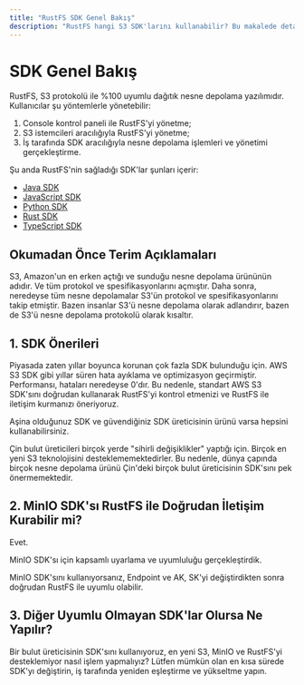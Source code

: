 ```yaml
---
title: "RustFS SDK Genel Bakış"
description: "RustFS hangi S3 SDK'larını kullanabilir? Bu makalede detaylı açıklama yapılmıştır."
---
```


# SDK Genel Bakış

RustFS, S3 protokolü ile %100 uyumlu dağıtık nesne depolama yazılımıdır. Kullanıcılar şu yöntemlerle yönetebilir:

1. Console kontrol paneli ile RustFS'yi yönetme;
2. S3 istemcileri aracılığıyla RustFS'yi yönetme;
3. İş tarafında SDK aracılığıyla nesne depolama işlemleri ve yönetimi gerçekleştirme.

Şu anda RustFS'nin sağladığı SDK'lar şunları içerir:

- [Java SDK](./java.md)
- [JavaScript SDK](./javascript.md)
- [Python SDK](./python.md)
- [Rust SDK](./rust.md)
- [TypeScript SDK](./typescript.md)

## Okumadan Önce Terim Açıklamaları

S3, Amazon'un en erken açtığı ve sunduğu nesne depolama ürününün adıdır. Ve tüm protokol ve spesifikasyonlarını açmıştır. Daha sonra, neredeyse tüm nesne depolamalar S3'ün protokol ve spesifikasyonlarını takip etmiştir. Bazen insanlar S3'ü nesne depolama olarak adlandırır, bazen de S3'ü nesne depolama protokolü olarak kısaltır.

## 1. SDK Önerileri

Piyasada zaten yıllar boyunca korunan çok fazla SDK bulunduğu için. AWS S3 SDK gibi yıllar süren hata ayıklama ve optimizasyon geçirmiştir. Performansı, hataları neredeyse 0'dır. Bu nedenle, standart AWS S3 SDK'sını doğrudan kullanarak RustFS'yi kontrol etmenizi ve RustFS ile iletişim kurmanızı öneriyoruz.

Aşina olduğunuz SDK ve güvendiğiniz SDK üreticisinin ürünü varsa hepsini kullanabilirsiniz.

Çin bulut üreticileri birçok yerde "sihirli değişiklikler" yaptığı için. Birçok en yeni S3 teknolojisini desteklememektedirler. Bu nedenle, dünya çapında birçok nesne depolama ürünü Çin'deki birçok bulut üreticisinin SDK'sını pek önermemektedir.



## 2. MinIO SDK'sı RustFS ile Doğrudan İletişim Kurabilir mi?

Evet.

MinIO SDK'sı için kapsamlı uyarlama ve uyumluluğu gerçekleştirdik.

MinIO SDK'sını kullanıyorsanız, Endpoint ve AK, SK'yi değiştirdikten sonra doğrudan RustFS ile uyumlu olabilir.


## 3. Diğer Uyumlu Olmayan SDK'lar Olursa Ne Yapılır?

Bir bulut üreticisinin SDK'sını kullanıyoruz, en yeni S3, MinIO ve RustFS'yi desteklemiyor nasıl işlem yapmalıyız?
Lütfen mümkün olan en kısa sürede SDK'yı değiştirin, iş tarafında yeniden eşleştirme ve yükseltme yapın.

